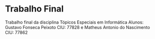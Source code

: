 # Trabalho Final
Trabalho final da disciplina Tópicos Especiais em Informática
Alunos: Gustavo Fonseca Peixoto CIU: 77828 e Matheus Antonio do Nascimento CIU: 77862

